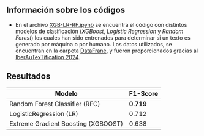 ## Información sobre los códigos

- En el archivo [XGB-LR-RF.ipynb](https://github.com/YaraHR/Modelos-de-procesamiento-de-lenguaje-natural-SS-/blob/main/XGB-LR-RF.ipynb) se encuentra el código con distintos modelos de clasificación (*XGBoost*, *Logistic Regression* y *Random Forest*) los cuales han sido entrenados para determinar si un texto es generado por máquina o por humano. Los datos utilizados, se encuentran en la carpeta [DataFrane](), y fueron proporcionados gracias al [IberAuTexTification 2024](https://sites.google.com/view/iberautextification/home?authuser=0).

## Resultados

|                Modelo               | F1-Score |
|-------------------------------------|----------|
|    Random Forest Classifier (RFC)   | **0.719** |
|        LogisticRegression (LR)      | 0.712 |
| Extreme Gradient Boosting (XGBOOST) | 0.638 |


